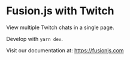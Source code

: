 # Fusion.js with Twitch

View multiple Twitch chats in a single page.

Develop with `yarn dev`.

Visit our documentation at: https://fusionjs.com
